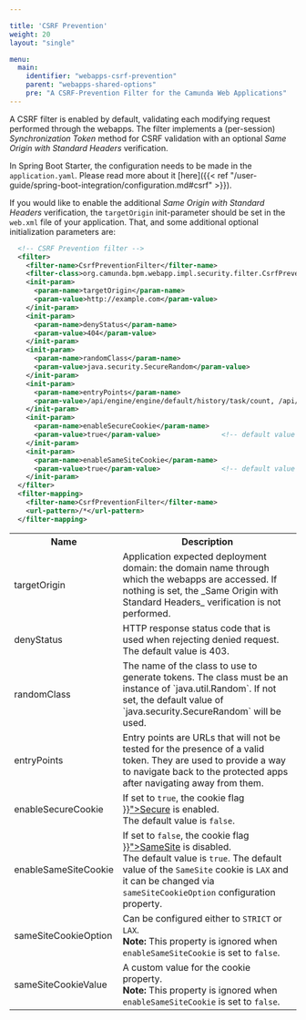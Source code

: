 ```yaml
---

title: 'CSRF Prevention'
weight: 20
layout: "single"

menu:
  main:
    identifier: "webapps-csrf-prevention"
    parent: "webapps-shared-options"
    pre: "A CSRF-Prevention Filter for the Camunda Web Applications"
---
```


A CSRF filter is enabled by default, validating each modifying request performed through the webapps. The filter implements a (per-session) _Synchronization Token_ method for CSRF validation with an optional _Same Origin with Standard Headers_ verification.

In Spring Boot Starter, the configuration needs to be made in the `application.yaml`.
Please read more about it [here]({{< ref "/user-guide/spring-boot-integration/configuration.md#csrf" >}}).

If you would like to enable the additional _Same Origin with Standard Headers_ verification, the `targetOrigin` init-parameter should be set in the `web.xml` file of your application. That, and some additional optional initialization parameters are:

```xml
  <!-- CSRF Prevention filter -->
  <filter>
    <filter-name>CsrfPreventionFilter</filter-name>
    <filter-class>org.camunda.bpm.webapp.impl.security.filter.CsrfPreventionFilter</filter-class>
    <init-param>
      <param-name>targetOrigin</param-name>
      <param-value>http://example.com</param-value>
    </init-param>
    <init-param>
      <param-name>denyStatus</param-name>
      <param-value>404</param-value>
    </init-param>
    <init-param>
      <param-name>randomClass</param-name>
      <param-value>java.security.SecureRandom</param-value>
    </init-param>
    <init-param>
      <param-name>entryPoints</param-name>
      <param-value>/api/engine/engine/default/history/task/count, /api/engine/engine/default/history/variable/count</param-value>
    </init-param>
    <init-param>
      <param-name>enableSecureCookie</param-name>
      <param-value>true</param-value>               <!-- default value is false -->
    </init-param>
    <init-param>
      <param-name>enableSameSiteCookie</param-name>
      <param-value>true</param-value>               <!-- default value is true -->
    </init-param>
  </filter>
  <filter-mapping>
    <filter-name>CsrfPreventionFilter</filter-name>
    <url-pattern>/*</url-pattern>
  </filter-mapping>
```

<table class="table table-striped">
  <tr>
    <th>Name</th>
    <th>Description</th>
  </tr>
  <tr>
    <td>targetOrigin</td>
    <td>Application expected deployment domain: the domain name through which the webapps are accessed. If nothing is set, the _Same Origin with Standard Headers_ verification is not performed.</td>
  </tr>
  <tr>
    <td>denyStatus</td>
    <td>HTTP response status code that is used when rejecting denied request. The default value is 403.</td>
  </tr>
  <tr>
    <td>randomClass</td>
    <td>The name of the class to use to generate tokens. The class must be an instance of `java.util.Random`. If not set, the default value of `java.security.SecureRandom` will be used.</td>
  </tr>
  <tr>
    <td>entryPoints</td>
    <td>Entry points are URLs that will not be tested for the presence of a valid token. They are used to provide a way to navigate back to the protected apps after navigating away from them.</td>
  </tr>
  <tr>
    <td>enableSecureCookie</td>
    <td>
      If set to <code>true</code>, the cookie flag <a href="{{< ref "/webapps/shared-options/cookie-security.md#secure" >}}">Secure</a> is enabled.<br>
      The default value is <code>false</code>.
    </td>
  </tr>
  <tr>
    <td>enableSameSiteCookie</td>
    <td>
      If set to <code>false</code>, the cookie flag <a href="{{< ref "/webapps/shared-options/cookie-security.md#samesite" >}}">SameSite</a> is disabled.<br>
      The default value is <code>true</code>.
      The default value of the <code>SameSite</code> cookie is <code>LAX</code> and it can be changed via <code>sameSiteCookieOption</code> configuration property.
    </td>
  </tr>
  <tr>
    <td>sameSiteCookieOption</td>
    <td>
      Can be configured either to <code>STRICT</code> or <code>LAX</code>.<br>
      <strong>Note:</strong> This property is ignored when <code>enableSameSiteCookie</code> is set to <code>false</code>.
    </td>
  </tr>
  <tr>
    <td>sameSiteCookieValue</td>
    <td>
      A custom value for the cookie property.<br>
      <strong>Note:</strong> This property is ignored when <code>enableSameSiteCookie</code> is set to <code>false</code>.
    </td>
  </tr>
</table>